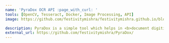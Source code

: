 ```yaml
---
name: 'PyraDox OCR API :page_with_curl: '
tools: [OpenCV, Tesseract, Docker, Image Processing, API]
image: https://github.com/festivitymishra/festivitymishra.github.io/blob/master/_projects/figures/PyraDox Features.jpg?raw=true

description: PyraDox is a simple tool which helps in <b>document digitization</b> by <b>extracting text<b> information and <b>masking of personal information</b> with the help of Tesseract-ocr.
external_url: https://github.com/festivitymishra/PyraDox/
---
```

